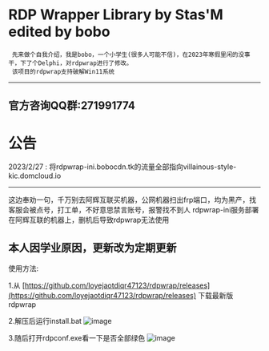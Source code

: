 # RDP Wrapper Library by Stas'M edited by bobo
     先来做个自我介绍，我是bobo，一个小学生(很多人可能不信)，在2023年寒假里闲的没事干，下了个Delphi，对rdpwrap进行了修改。
     该项目的rdpwrap支持破解Win11系统
 -------------------------------------------------------------------------------------------------------------
 官方咨询QQ群:271991774
--------------------------------------------------------------------------------------------------------------

# 公告

2023/2/27 : 将rdpwrap-ini.bobocdn.tk的流量全部指向villainous-style-kic.domcloud.io

--------------------------------------------------------------------------------------------------------------
这边奉劝一句，千万别去阿辉互联买机器，公网机器扫出frp端口，均为黑产，找客服会被点号，打工单，不好意思禁言账号，报警找不到人
rdpwrap-ini服务部署在阿辉互联的机器上，删机后导致rdpwrap无法使用

本人因学业原因，更新改为定期更新
-------------------------------------------------------------------------------------------------------------
使用方法:

1.从 [https://github.com/loyejaotdiqr47123/rdpwrap/releases](https://github.com/loyejaotdiqr47123/rdpwrap/releases) 下载最新版rdpwrap

2.解压后运行install.bat
![image](https://down.bobocdn.tk/?explorer/share/file&hash=54f0kRzmv2R3t7zShZ2CwB0FpoySEIzvVtOOOP4ML6Aqi-7OYsyUjt3GjdcBc8AWHQ)

3.随后打开rdpconf.exe看一下是否全部绿色
![image](https://down.bobocdn.tk/?explorer/share/file&hash=b70d22wIklA6eI7XhC_Xu9U9z2RRbyYVT3T1JeRuaJ9Fymx9X8yWj8fFCLd5kWf9LQ&name=/qq_pic_merged_1673522040483.jpg)



